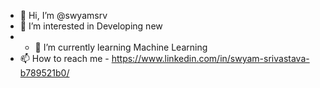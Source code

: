 - 👋 Hi, I’m @swyamsrv
- 👀 I’m interested in Developing new
- - 🌱 I’m currently learning Machine Learning
- 📫 How to reach me - https://www.linkedin.com/in/swyam-srivastava-b789521b0/

<!---
swyamsrv/swyamsrv is a ✨ special ✨ repository because its `README.md` (this file) appears on your GitHub profile.
You can click the Preview link to take a look at your changes.
--->
